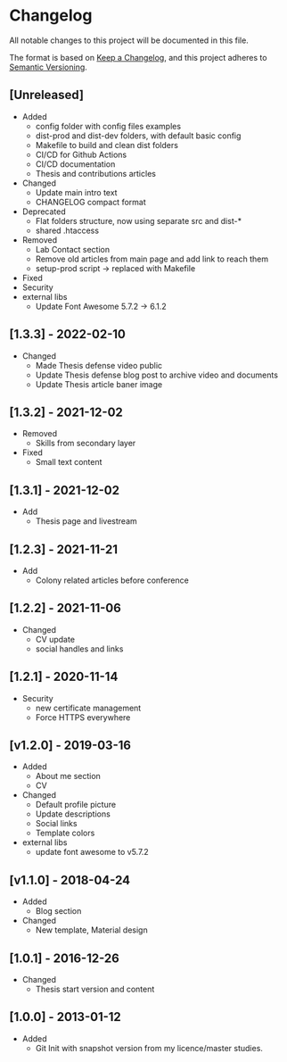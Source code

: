 # Changelog

All notable changes to this project will be documented in this file.

The format is based on [Keep a Changelog](https://keepachangelog.com/en/1.0.0/),
and this project adheres to [Semantic Versioning](https://semver.org/spec/v2.0.0.html).

## [Unreleased]

- Added
  - config folder with config files examples
  - dist-prod and dist-dev folders, with default basic config
  - Makefile to build and clean dist folders
  - CI/CD for Github Actions
  - CI/CD documentation
  - Thesis and contributions articles
- Changed
  - Update main intro text
  - CHANGELOG compact format
- Deprecated
  - Flat folders structure, now using separate src and dist-*
  - shared .htaccess
- Removed
  - Lab Contact section
  - Remove old articles from main page and add link to reach them
  - setup-prod script -> replaced with Makefile
- Fixed
- Security
- external libs
  - Update Font Awesome 5.7.2 -> 6.1.2

## [1.3.3] - 2022-02-10

- Changed
  - Made Thesis defense video public
  - Update Thesis defense blog post to archive video and documents
  - Update Thesis article baner image

## [1.3.2] - 2021-12-02

- Removed
  - Skills from secondary layer
- Fixed
  - Small text content

## [1.3.1] - 2021-12-02

- Add
  - Thesis page and livestream

## [1.2.3] - 2021-11-21

- Add
  - Colony related articles before conference

## [1.2.2] - 2021-11-06

- Changed
  - CV update
  - social handles and links

## [1.2.1] - 2020-11-14

- Security
  - new certificate management
  - Force HTTPS everywhere

## [v1.2.0] - 2019-03-16

- Added
  - About me section
  - CV
- Changed
  - Default profile picture
  - Update descriptions
  - Social links
  - Template colors
- external libs
  - update font awesome to v5.7.2

## [v1.1.0] - 2018-04-24

- Added
  - Blog section
- Changed
  - New template, Material design

## [1.0.1] - 2016-12-26

- Changed
  - Thesis start version and content

## [1.0.0] - 2013-01-12

- Added
  - Git Init with snapshot version from my licence/master studies.
